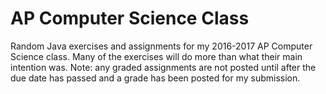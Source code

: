 # AP Computer Science Class
Random Java exercises and assignments for my 2016-2017 AP Computer Science class. Many of the exercises will do more than what their main intention was. Note: any graded assignments are not posted until after the due date has passed and a grade has been posted for my submission.